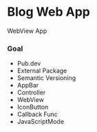 # Blog Web App
WebView App

### Goal
- Pub.dev
- External Package
- Semantic Versioning
- AppBar
- Controller
- WebView
- IconButton
- Callback Func
- JavaScriptMode